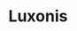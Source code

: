 ---
blog: https://discuss.luxonis.com/blog
codehost: https://github.com/https://github.com/luxonis
linkedin: https://linkedin.com/company/luxonis
logohandle: luxonis
sort: luxonis
title: Luxonis
twitter: https://x.com/luxonis
website: https://www.luxonis.com/
youtube: https://youtube.com/c/Luxonis
---
